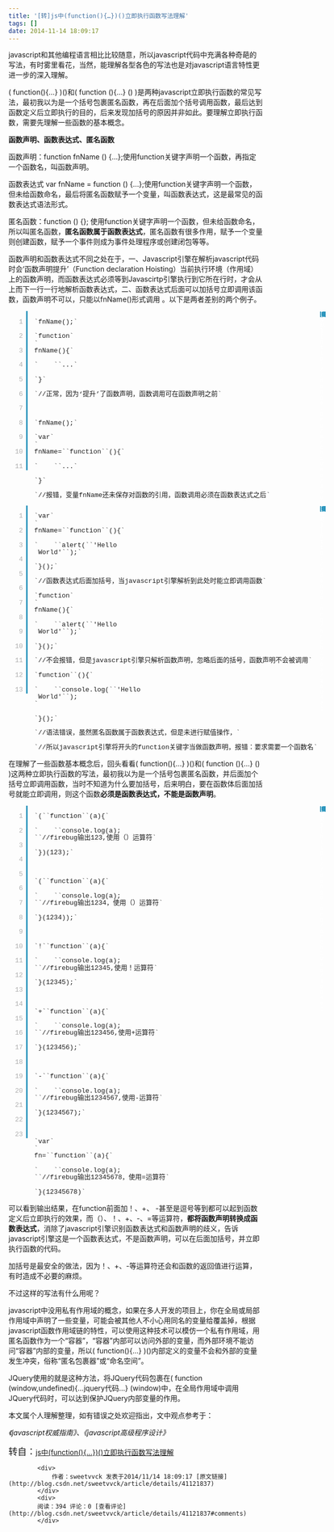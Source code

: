 ```yaml
---
title: '[转]js中(function(){…})()立即执行函数写法理解'
tags: []
date: 2014-11-14 18:09:17
---
```


<span style="font-size:18px"></span>

javascript和其他编程语言相比比较随意，所以javascript代码中充满各种奇葩的写法，有时雾里看花，当然，能理解各型各色的写法也是对javascript语言特性更进一步的深入理解。

( function(){…} )()和( function (){…} () )是两种javascript立即执行函数的常见写法，最初我以为是一个括号包裹匿名函数，再在后面加个括号调用函数，最后达到函数定义后立即执行的目的，后来发现加括号的原因并非如此。要理解立即执行函数，需要先理解一些函数的基本概念。

**函数声明、函数表达式、匿名函数**

函数声明：function fnName () {…};使用function关键字声明一个函数，再指定一个函数名，叫函数声明。

函数表达式 var fnName = function () {…};使用function关键字声明一个函数，但未给函数命名，最后将匿名函数赋予一个变量，叫函数表达式，这是最常见的函数表达式语法形式。

匿名函数：function () {}; 使用function关键字声明一个函数，但未给函数命名，所以叫匿名函数，**匿名函数属于函数表达式**，匿名函数有很多作用，赋予一个变量则创建函数，赋予一个事件则成为事件处理程序或创建闭包等等。

函数声明和函数表达式不同之处在于，一、Javascript引擎在解析javascript代码时会‘函数声明提升’（Function declaration Hoisting）当前执行环境（作用域）上的函数声明，而函数表达式必须等到Javascirtp引擎执行到它所在行时，才会从上而下一行一行地解析函数表达式，二、函数表达式后面可以加括号立即调用该函数，函数声明不可以，只能以fnName()形式调用 。以下是两者差别的两个例子。

<div style="color:rgb(51,51,51); font-family:'Century Gothic','Lucida Grande','Microsoft YaHei','Trebuchet MS',Helvetica,Georgia,sans-serif; font-size:13px">
<div id="highlighter_330296" class="syntaxhighlighter  js" style="width:630px; margin:1em 0px!important; position:relative!important; overflow-x:auto!important; overflow-y:hidden!important; font-size:1em!important">
<div class="toolbar" style="border:none!important; bottom:auto!important; float:none!important; height:11px!important; left:auto!important; line-height:1.1em!important; margin:0px!important; outline:0px!important; overflow:visible!important; padding:0px!important; position:absolute!important; right:1px!important; top:1px!important; vertical-align:baseline!important; width:11px!important; font-family:Consolas,'Bitstream Vera Sans Mono','Courier New',Courier,monospace!important; font-size:10px!important; direction:ltr!important; z-index:10!important; color:white!important; background:rgb(45,150,189)!important">
[帮助](http://dengo.org/archives/1004#)</div>
<table border="0" cellpadding="0" cellspacing="0" style="border-collapse:collapse; width:630px; margin:0px!important; padding:0px!important; border:0px!important; font-size:1em!important; bottom:auto!important; float:none!important; height:auto!important; left:auto!important; line-height:1.1em!important; outline:0px!important; overflow:visible!important; position:static!important; right:auto!important; top:auto!important; vertical-align:baseline!important; font-family:Consolas,'Bitstream Vera Sans Mono','Courier New',Courier,monospace!important; direction:ltr!important; background:none!important">
<tbody style="border:0px!important; bottom:auto!important; float:none!important; height:auto!important; left:auto!important; line-height:1.1em!important; margin:0px!important; outline:0px!important; overflow:visible!important; padding:0px!important; position:static!important; right:auto!important; top:auto!important; vertical-align:baseline!important; width:auto!important; font-size:1em!important; direction:ltr!important; background:none!important">
<tr style="border:0px!important; bottom:auto!important; float:none!important; height:auto!important; left:auto!important; line-height:1.1em!important; margin:0px!important; outline:0px!important; overflow:visible!important; padding:0px!important; position:static!important; right:auto!important; top:auto!important; vertical-align:baseline!important; width:auto!important; font-size:1em!important; direction:ltr!important; background:none!important">
<td class="gutter" style="padding:0px!important; border:0px!important; bottom:auto!important; float:none!important; height:auto!important; left:auto!important; line-height:1.1em!important; margin:0px!important; outline:0px!important; overflow:visible!important; position:static!important; right:auto!important; top:auto!important; vertical-align:baseline!important; width:auto!important; font-family:Consolas,'Bitstream Vera Sans Mono','Courier New',Courier,monospace!important; font-size:1em!important; direction:ltr!important; color:rgb(175,175,175)!important; background:none!important">
<div class="line number1 index0 alt2" style="border-width:0px 3px 0px 0px!important; border-right-style:solid!important; border-right-color:rgb(45,150,189)!important; bottom:auto!important; float:none!important; height:auto!important; left:auto!important; line-height:1.1em!important; margin:0px!important; outline:0px!important; overflow:visible!important; padding:0px 0.5em 0px 1em!important; position:static!important; right:auto!important; text-align:right!important; top:auto!important; vertical-align:baseline!important; width:auto!important; font-size:1em!important; direction:ltr!important; white-space:pre!important">
1</div>
<div class="line number2 index1 alt1" style="border-width:0px 3px 0px 0px!important; border-right-style:solid!important; border-right-color:rgb(45,150,189)!important; bottom:auto!important; float:none!important; height:auto!important; left:auto!important; line-height:1.1em!important; margin:0px!important; outline:0px!important; overflow:visible!important; padding:0px 0.5em 0px 1em!important; position:static!important; right:auto!important; text-align:right!important; top:auto!important; vertical-align:baseline!important; width:auto!important; font-size:1em!important; direction:ltr!important; white-space:pre!important">
2</div>
<div class="line number3 index2 alt2" style="border-width:0px 3px 0px 0px!important; border-right-style:solid!important; border-right-color:rgb(45,150,189)!important; bottom:auto!important; float:none!important; height:auto!important; left:auto!important; line-height:1.1em!important; margin:0px!important; outline:0px!important; overflow:visible!important; padding:0px 0.5em 0px 1em!important; position:static!important; right:auto!important; text-align:right!important; top:auto!important; vertical-align:baseline!important; width:auto!important; font-size:1em!important; direction:ltr!important; white-space:pre!important">
3</div>
<div class="line number4 index3 alt1" style="border-width:0px 3px 0px 0px!important; border-right-style:solid!important; border-right-color:rgb(45,150,189)!important; bottom:auto!important; float:none!important; height:auto!important; left:auto!important; line-height:1.1em!important; margin:0px!important; outline:0px!important; overflow:visible!important; padding:0px 0.5em 0px 1em!important; position:static!important; right:auto!important; text-align:right!important; top:auto!important; vertical-align:baseline!important; width:auto!important; font-size:1em!important; direction:ltr!important; white-space:pre!important">
4</div>
<div class="line number5 index4 alt2" style="border-width:0px 3px 0px 0px!important; border-right-style:solid!important; border-right-color:rgb(45,150,189)!important; bottom:auto!important; float:none!important; height:auto!important; left:auto!important; line-height:1.1em!important; margin:0px!important; outline:0px!important; overflow:visible!important; padding:0px 0.5em 0px 1em!important; position:static!important; right:auto!important; text-align:right!important; top:auto!important; vertical-align:baseline!important; width:auto!important; font-size:1em!important; direction:ltr!important; white-space:pre!important">
5</div>
<div class="line number6 index5 alt1" style="border-width:0px 3px 0px 0px!important; border-right-style:solid!important; border-right-color:rgb(45,150,189)!important; bottom:auto!important; float:none!important; height:auto!important; left:auto!important; line-height:1.1em!important; margin:0px!important; outline:0px!important; overflow:visible!important; padding:0px 0.5em 0px 1em!important; position:static!important; right:auto!important; text-align:right!important; top:auto!important; vertical-align:baseline!important; width:auto!important; font-size:1em!important; direction:ltr!important; white-space:pre!important">
6</div>
<div class="line number7 index6 alt2" style="border-width:0px 3px 0px 0px!important; border-right-style:solid!important; border-right-color:rgb(45,150,189)!important; bottom:auto!important; float:none!important; height:auto!important; left:auto!important; line-height:1.1em!important; margin:0px!important; outline:0px!important; overflow:visible!important; padding:0px 0.5em 0px 1em!important; position:static!important; right:auto!important; text-align:right!important; top:auto!important; vertical-align:baseline!important; width:auto!important; font-size:1em!important; direction:ltr!important; white-space:pre!important">
7</div>
<div class="line number8 index7 alt1" style="border-width:0px 3px 0px 0px!important; border-right-style:solid!important; border-right-color:rgb(45,150,189)!important; bottom:auto!important; float:none!important; height:auto!important; left:auto!important; line-height:1.1em!important; margin:0px!important; outline:0px!important; overflow:visible!important; padding:0px 0.5em 0px 1em!important; position:static!important; right:auto!important; text-align:right!important; top:auto!important; vertical-align:baseline!important; width:auto!important; font-size:1em!important; direction:ltr!important; white-space:pre!important">
8</div>
<div class="line number9 index8 alt2" style="border-width:0px 3px 0px 0px!important; border-right-style:solid!important; border-right-color:rgb(45,150,189)!important; bottom:auto!important; float:none!important; height:auto!important; left:auto!important; line-height:1.1em!important; margin:0px!important; outline:0px!important; overflow:visible!important; padding:0px 0.5em 0px 1em!important; position:static!important; right:auto!important; text-align:right!important; top:auto!important; vertical-align:baseline!important; width:auto!important; font-size:1em!important; direction:ltr!important; white-space:pre!important">
9</div>
<div class="line number10 index9 alt1" style="border-width:0px 3px 0px 0px!important; border-right-style:solid!important; border-right-color:rgb(45,150,189)!important; bottom:auto!important; float:none!important; height:auto!important; left:auto!important; line-height:1.1em!important; margin:0px!important; outline:0px!important; overflow:visible!important; padding:0px 0.5em 0px 1em!important; position:static!important; right:auto!important; text-align:right!important; top:auto!important; vertical-align:baseline!important; width:auto!important; font-size:1em!important; direction:ltr!important; white-space:pre!important">
10</div>
<div class="line number11 index10 alt2" style="border-width:0px 3px 0px 0px!important; border-right-style:solid!important; border-right-color:rgb(45,150,189)!important; bottom:auto!important; float:none!important; height:auto!important; left:auto!important; line-height:1.1em!important; margin:0px!important; outline:0px!important; overflow:visible!important; padding:0px 0.5em 0px 1em!important; position:static!important; right:auto!important; text-align:right!important; top:auto!important; vertical-align:baseline!important; width:auto!important; font-size:1em!important; direction:ltr!important; white-space:pre!important">
11</div>
</td>
<td class="code" style="width:591px; padding:0px!important; border:0px!important; bottom:auto!important; float:none!important; height:auto!important; left:auto!important; line-height:1.1em!important; margin:0px!important; outline:0px!important; overflow:visible!important; position:static!important; right:auto!important; top:auto!important; vertical-align:baseline!important; font-family:Consolas,'Bitstream Vera Sans Mono','Courier New',Courier,monospace!important; font-size:1em!important; direction:ltr!important; background:none!important">
<div class="container" style="border:0px!important; bottom:auto!important; float:none!important; height:auto!important; left:auto!important; line-height:1.1em!important; margin:0px!important; outline:0px!important; overflow:visible!important; padding:0px!important; position:relative!important; right:auto!important; top:auto!important; vertical-align:baseline!important; width:auto!important; font-size:1em!important; direction:ltr!important; background:none!important">
<div class="line number1 index0 alt2" style="border:0px!important; bottom:auto!important; float:none!important; height:auto!important; left:auto!important; line-height:1.1em!important; margin:0px!important; outline:0px!important; overflow:visible!important; padding:0px 1em!important; position:static!important; right:auto!important; top:auto!important; vertical-align:baseline!important; width:auto!important; font-size:1em!important; direction:ltr!important; white-space:pre!important">
`fnName();`</div>
<div class="line number2 index1 alt1" style="border:0px!important; bottom:auto!important; float:none!important; height:auto!important; left:auto!important; line-height:1.1em!important; margin:0px!important; outline:0px!important; overflow:visible!important; padding:0px 1em!important; position:static!important; right:auto!important; top:auto!important; vertical-align:baseline!important; width:auto!important; font-size:1em!important; direction:ltr!important; white-space:pre!important">
`function`
`
fnName(){`</div>
<div class="line number3 index2 alt2" style="border:0px!important; bottom:auto!important; float:none!important; height:auto!important; left:auto!important; line-height:1.1em!important; margin:0px!important; outline:0px!important; overflow:visible!important; padding:0px 1em!important; position:static!important; right:auto!important; top:auto!important; vertical-align:baseline!important; width:auto!important; font-size:1em!important; direction:ltr!important; white-space:pre!important">
`&nbsp;&nbsp;&nbsp;&nbsp;``...`</div>
<div class="line number4 index3 alt1" style="border:0px!important; bottom:auto!important; float:none!important; height:auto!important; left:auto!important; line-height:1.1em!important; margin:0px!important; outline:0px!important; overflow:visible!important; padding:0px 1em!important; position:static!important; right:auto!important; top:auto!important; vertical-align:baseline!important; width:auto!important; font-size:1em!important; direction:ltr!important; white-space:pre!important">
`}`</div>
<div class="line number5 index4 alt2" style="border:0px!important; bottom:auto!important; float:none!important; height:auto!important; left:auto!important; line-height:1.1em!important; margin:0px!important; outline:0px!important; overflow:visible!important; padding:0px 1em!important; position:static!important; right:auto!important; top:auto!important; vertical-align:baseline!important; width:auto!important; font-size:1em!important; direction:ltr!important; white-space:pre!important">
`//正常，因为‘提升’了函数声明，函数调用可在函数声明之前`</div>
<div class="line number6 index5 alt1" style="border:0px!important; bottom:auto!important; float:none!important; height:auto!important; left:auto!important; line-height:1.1em!important; margin:0px!important; outline:0px!important; overflow:visible!important; padding:0px 1em!important; position:static!important; right:auto!important; top:auto!important; vertical-align:baseline!important; width:auto!important; font-size:1em!important; direction:ltr!important; white-space:pre!important">
&nbsp;</div>
<div class="line number7 index6 alt2" style="border:0px!important; bottom:auto!important; float:none!important; height:auto!important; left:auto!important; line-height:1.1em!important; margin:0px!important; outline:0px!important; overflow:visible!important; padding:0px 1em!important; position:static!important; right:auto!important; top:auto!important; vertical-align:baseline!important; width:auto!important; font-size:1em!important; direction:ltr!important; white-space:pre!important">
`fnName();`</div>
<div class="line number8 index7 alt1" style="border:0px!important; bottom:auto!important; float:none!important; height:auto!important; left:auto!important; line-height:1.1em!important; margin:0px!important; outline:0px!important; overflow:visible!important; padding:0px 1em!important; position:static!important; right:auto!important; top:auto!important; vertical-align:baseline!important; width:auto!important; font-size:1em!important; direction:ltr!important; white-space:pre!important">
`var`
`
fnName=``function``(){`</div>
<div class="line number9 index8 alt2" style="border:0px!important; bottom:auto!important; float:none!important; height:auto!important; left:auto!important; line-height:1.1em!important; margin:0px!important; outline:0px!important; overflow:visible!important; padding:0px 1em!important; position:static!important; right:auto!important; top:auto!important; vertical-align:baseline!important; width:auto!important; font-size:1em!important; direction:ltr!important; white-space:pre!important">
`&nbsp;&nbsp;&nbsp;&nbsp;``...`</div>
<div class="line number10 index9 alt1" style="border:0px!important; bottom:auto!important; float:none!important; height:auto!important; left:auto!important; line-height:1.1em!important; margin:0px!important; outline:0px!important; overflow:visible!important; padding:0px 1em!important; position:static!important; right:auto!important; top:auto!important; vertical-align:baseline!important; width:auto!important; font-size:1em!important; direction:ltr!important; white-space:pre!important">
`}`</div>
<div class="line number11 index10 alt2" style="border:0px!important; bottom:auto!important; float:none!important; height:auto!important; left:auto!important; line-height:1.1em!important; margin:0px!important; outline:0px!important; overflow:visible!important; padding:0px 1em!important; position:static!important; right:auto!important; top:auto!important; vertical-align:baseline!important; width:auto!important; font-size:1em!important; direction:ltr!important; white-space:pre!important">
`//报错，变量fnName还未保存对函数的引用，函数调用必须在函数表达式之后`</div>
</div>
</td>
</tr>
</tbody>
</table>
</div>
</div>

<div style="color:rgb(51,51,51); font-family:'Century Gothic','Lucida Grande','Microsoft YaHei','Trebuchet MS',Helvetica,Georgia,sans-serif; font-size:13px">
<div id="highlighter_462616" class="syntaxhighlighter  js" style="width:630px; margin:1em 0px!important; position:relative!important; overflow-x:auto!important; overflow-y:hidden!important; font-size:1em!important">
<div class="toolbar" style="border:none!important; bottom:auto!important; float:none!important; height:11px!important; left:auto!important; line-height:1.1em!important; margin:0px!important; outline:0px!important; overflow:visible!important; padding:0px!important; position:absolute!important; right:1px!important; top:1px!important; vertical-align:baseline!important; width:11px!important; font-family:Consolas,'Bitstream Vera Sans Mono','Courier New',Courier,monospace!important; font-size:10px!important; direction:ltr!important; z-index:10!important; color:white!important; background:rgb(45,150,189)!important">
[帮助](http://dengo.org/archives/1004#)</div>
<table border="0" cellpadding="0" cellspacing="0" style="border-collapse:collapse; width:630px; margin:0px!important; padding:0px!important; border:0px!important; font-size:1em!important; bottom:auto!important; float:none!important; height:auto!important; left:auto!important; line-height:1.1em!important; outline:0px!important; overflow:visible!important; position:static!important; right:auto!important; top:auto!important; vertical-align:baseline!important; font-family:Consolas,'Bitstream Vera Sans Mono','Courier New',Courier,monospace!important; direction:ltr!important; background:none!important">
<tbody style="border:0px!important; bottom:auto!important; float:none!important; height:auto!important; left:auto!important; line-height:1.1em!important; margin:0px!important; outline:0px!important; overflow:visible!important; padding:0px!important; position:static!important; right:auto!important; top:auto!important; vertical-align:baseline!important; width:auto!important; font-size:1em!important; direction:ltr!important; background:none!important">
<tr style="border:0px!important; bottom:auto!important; float:none!important; height:auto!important; left:auto!important; line-height:1.1em!important; margin:0px!important; outline:0px!important; overflow:visible!important; padding:0px!important; position:static!important; right:auto!important; top:auto!important; vertical-align:baseline!important; width:auto!important; font-size:1em!important; direction:ltr!important; background:none!important">
<td class="gutter" style="padding:0px!important; border:0px!important; bottom:auto!important; float:none!important; height:auto!important; left:auto!important; line-height:1.1em!important; margin:0px!important; outline:0px!important; overflow:visible!important; position:static!important; right:auto!important; top:auto!important; vertical-align:baseline!important; width:auto!important; font-family:Consolas,'Bitstream Vera Sans Mono','Courier New',Courier,monospace!important; font-size:1em!important; direction:ltr!important; color:rgb(175,175,175)!important; background:none!important">
<div class="line number1 index0 alt2" style="border-width:0px 3px 0px 0px!important; border-right-style:solid!important; border-right-color:rgb(45,150,189)!important; bottom:auto!important; float:none!important; height:auto!important; left:auto!important; line-height:1.1em!important; margin:0px!important; outline:0px!important; overflow:visible!important; padding:0px 0.5em 0px 1em!important; position:static!important; right:auto!important; text-align:right!important; top:auto!important; vertical-align:baseline!important; width:auto!important; font-size:1em!important; direction:ltr!important; white-space:pre!important">
1</div>
<div class="line number2 index1 alt1" style="border-width:0px 3px 0px 0px!important; border-right-style:solid!important; border-right-color:rgb(45,150,189)!important; bottom:auto!important; float:none!important; height:auto!important; left:auto!important; line-height:1.1em!important; margin:0px!important; outline:0px!important; overflow:visible!important; padding:0px 0.5em 0px 1em!important; position:static!important; right:auto!important; text-align:right!important; top:auto!important; vertical-align:baseline!important; width:auto!important; font-size:1em!important; direction:ltr!important; white-space:pre!important">
2</div>
<div class="line number3 index2 alt2" style="border-width:0px 3px 0px 0px!important; border-right-style:solid!important; border-right-color:rgb(45,150,189)!important; bottom:auto!important; float:none!important; height:auto!important; left:auto!important; line-height:1.1em!important; margin:0px!important; outline:0px!important; overflow:visible!important; padding:0px 0.5em 0px 1em!important; position:static!important; right:auto!important; text-align:right!important; top:auto!important; vertical-align:baseline!important; width:auto!important; font-size:1em!important; direction:ltr!important; white-space:pre!important">
3</div>
<div class="line number4 index3 alt1" style="border-width:0px 3px 0px 0px!important; border-right-style:solid!important; border-right-color:rgb(45,150,189)!important; bottom:auto!important; float:none!important; height:auto!important; left:auto!important; line-height:1.1em!important; margin:0px!important; outline:0px!important; overflow:visible!important; padding:0px 0.5em 0px 1em!important; position:static!important; right:auto!important; text-align:right!important; top:auto!important; vertical-align:baseline!important; width:auto!important; font-size:1em!important; direction:ltr!important; white-space:pre!important">
4</div>
<div class="line number5 index4 alt2" style="border-width:0px 3px 0px 0px!important; border-right-style:solid!important; border-right-color:rgb(45,150,189)!important; bottom:auto!important; float:none!important; height:auto!important; left:auto!important; line-height:1.1em!important; margin:0px!important; outline:0px!important; overflow:visible!important; padding:0px 0.5em 0px 1em!important; position:static!important; right:auto!important; text-align:right!important; top:auto!important; vertical-align:baseline!important; width:auto!important; font-size:1em!important; direction:ltr!important; white-space:pre!important">
5</div>
<div class="line number6 index5 alt1" style="border-width:0px 3px 0px 0px!important; border-right-style:solid!important; border-right-color:rgb(45,150,189)!important; bottom:auto!important; float:none!important; height:auto!important; left:auto!important; line-height:1.1em!important; margin:0px!important; outline:0px!important; overflow:visible!important; padding:0px 0.5em 0px 1em!important; position:static!important; right:auto!important; text-align:right!important; top:auto!important; vertical-align:baseline!important; width:auto!important; font-size:1em!important; direction:ltr!important; white-space:pre!important">
6</div>
<div class="line number7 index6 alt2" style="border-width:0px 3px 0px 0px!important; border-right-style:solid!important; border-right-color:rgb(45,150,189)!important; bottom:auto!important; float:none!important; height:auto!important; left:auto!important; line-height:1.1em!important; margin:0px!important; outline:0px!important; overflow:visible!important; padding:0px 0.5em 0px 1em!important; position:static!important; right:auto!important; text-align:right!important; top:auto!important; vertical-align:baseline!important; width:auto!important; font-size:1em!important; direction:ltr!important; white-space:pre!important">
7</div>
<div class="line number8 index7 alt1" style="border-width:0px 3px 0px 0px!important; border-right-style:solid!important; border-right-color:rgb(45,150,189)!important; bottom:auto!important; float:none!important; height:auto!important; left:auto!important; line-height:1.1em!important; margin:0px!important; outline:0px!important; overflow:visible!important; padding:0px 0.5em 0px 1em!important; position:static!important; right:auto!important; text-align:right!important; top:auto!important; vertical-align:baseline!important; width:auto!important; font-size:1em!important; direction:ltr!important; white-space:pre!important">
8</div>
<div class="line number9 index8 alt2" style="border-width:0px 3px 0px 0px!important; border-right-style:solid!important; border-right-color:rgb(45,150,189)!important; bottom:auto!important; float:none!important; height:auto!important; left:auto!important; line-height:1.1em!important; margin:0px!important; outline:0px!important; overflow:visible!important; padding:0px 0.5em 0px 1em!important; position:static!important; right:auto!important; text-align:right!important; top:auto!important; vertical-align:baseline!important; width:auto!important; font-size:1em!important; direction:ltr!important; white-space:pre!important">
9</div>
<div class="line number10 index9 alt1" style="border-width:0px 3px 0px 0px!important; border-right-style:solid!important; border-right-color:rgb(45,150,189)!important; bottom:auto!important; float:none!important; height:auto!important; left:auto!important; line-height:1.1em!important; margin:0px!important; outline:0px!important; overflow:visible!important; padding:0px 0.5em 0px 1em!important; position:static!important; right:auto!important; text-align:right!important; top:auto!important; vertical-align:baseline!important; width:auto!important; font-size:1em!important; direction:ltr!important; white-space:pre!important">
10</div>
<div class="line number11 index10 alt2" style="border-width:0px 3px 0px 0px!important; border-right-style:solid!important; border-right-color:rgb(45,150,189)!important; bottom:auto!important; float:none!important; height:auto!important; left:auto!important; line-height:1.1em!important; margin:0px!important; outline:0px!important; overflow:visible!important; padding:0px 0.5em 0px 1em!important; position:static!important; right:auto!important; text-align:right!important; top:auto!important; vertical-align:baseline!important; width:auto!important; font-size:1em!important; direction:ltr!important; white-space:pre!important">
11</div>
<div class="line number12 index11 alt1" style="border-width:0px 3px 0px 0px!important; border-right-style:solid!important; border-right-color:rgb(45,150,189)!important; bottom:auto!important; float:none!important; height:auto!important; left:auto!important; line-height:1.1em!important; margin:0px!important; outline:0px!important; overflow:visible!important; padding:0px 0.5em 0px 1em!important; position:static!important; right:auto!important; text-align:right!important; top:auto!important; vertical-align:baseline!important; width:auto!important; font-size:1em!important; direction:ltr!important; white-space:pre!important">
12</div>
<div class="line number13 index12 alt2" style="border-width:0px 3px 0px 0px!important; border-right-style:solid!important; border-right-color:rgb(45,150,189)!important; bottom:auto!important; float:none!important; height:auto!important; left:auto!important; line-height:1.1em!important; margin:0px!important; outline:0px!important; overflow:visible!important; padding:0px 0.5em 0px 1em!important; position:static!important; right:auto!important; text-align:right!important; top:auto!important; vertical-align:baseline!important; width:auto!important; font-size:1em!important; direction:ltr!important; white-space:pre!important">
13</div>
</td>
<td class="code" style="width:591px; padding:0px!important; border:0px!important; bottom:auto!important; float:none!important; height:auto!important; left:auto!important; line-height:1.1em!important; margin:0px!important; outline:0px!important; overflow:visible!important; position:static!important; right:auto!important; top:auto!important; vertical-align:baseline!important; font-family:Consolas,'Bitstream Vera Sans Mono','Courier New',Courier,monospace!important; font-size:1em!important; direction:ltr!important; background:none!important">
<div class="container" style="border:0px!important; bottom:auto!important; float:none!important; height:auto!important; left:auto!important; line-height:1.1em!important; margin:0px!important; outline:0px!important; overflow:visible!important; padding:0px!important; position:relative!important; right:auto!important; top:auto!important; vertical-align:baseline!important; width:auto!important; font-size:1em!important; direction:ltr!important; background:none!important">
<div class="line number1 index0 alt2" style="border:0px!important; bottom:auto!important; float:none!important; height:auto!important; left:auto!important; line-height:1.1em!important; margin:0px!important; outline:0px!important; overflow:visible!important; padding:0px 1em!important; position:static!important; right:auto!important; top:auto!important; vertical-align:baseline!important; width:auto!important; font-size:1em!important; direction:ltr!important; white-space:pre!important">
`var`
`
fnName=``function``(){`</div>
<div class="line number2 index1 alt1" style="border:0px!important; bottom:auto!important; float:none!important; height:auto!important; left:auto!important; line-height:1.1em!important; margin:0px!important; outline:0px!important; overflow:visible!important; padding:0px 1em!important; position:static!important; right:auto!important; top:auto!important; vertical-align:baseline!important; width:auto!important; font-size:1em!important; direction:ltr!important; white-space:pre!important">
`&nbsp;&nbsp;&nbsp;&nbsp;``alert(``'Hello
 World'``);`</div>
<div class="line number3 index2 alt2" style="border:0px!important; bottom:auto!important; float:none!important; height:auto!important; left:auto!important; line-height:1.1em!important; margin:0px!important; outline:0px!important; overflow:visible!important; padding:0px 1em!important; position:static!important; right:auto!important; top:auto!important; vertical-align:baseline!important; width:auto!important; font-size:1em!important; direction:ltr!important; white-space:pre!important">
`}();`</div>
<div class="line number4 index3 alt1" style="border:0px!important; bottom:auto!important; float:none!important; height:auto!important; left:auto!important; line-height:1.1em!important; margin:0px!important; outline:0px!important; overflow:visible!important; padding:0px 1em!important; position:static!important; right:auto!important; top:auto!important; vertical-align:baseline!important; width:auto!important; font-size:1em!important; direction:ltr!important; white-space:pre!important">
`//函数表达式后面加括号，当javascript引擎解析到此处时能立即调用函数`</div>
<div class="line number5 index4 alt2" style="border:0px!important; bottom:auto!important; float:none!important; height:auto!important; left:auto!important; line-height:1.1em!important; margin:0px!important; outline:0px!important; overflow:visible!important; padding:0px 1em!important; position:static!important; right:auto!important; top:auto!important; vertical-align:baseline!important; width:auto!important; font-size:1em!important; direction:ltr!important; white-space:pre!important">
`function`
`
fnName(){`</div>
<div class="line number6 index5 alt1" style="border:0px!important; bottom:auto!important; float:none!important; height:auto!important; left:auto!important; line-height:1.1em!important; margin:0px!important; outline:0px!important; overflow:visible!important; padding:0px 1em!important; position:static!important; right:auto!important; top:auto!important; vertical-align:baseline!important; width:auto!important; font-size:1em!important; direction:ltr!important; white-space:pre!important">
`&nbsp;&nbsp;&nbsp;&nbsp;``alert(``'Hello
 World'``);`</div>
<div class="line number7 index6 alt2" style="border:0px!important; bottom:auto!important; float:none!important; height:auto!important; left:auto!important; line-height:1.1em!important; margin:0px!important; outline:0px!important; overflow:visible!important; padding:0px 1em!important; position:static!important; right:auto!important; top:auto!important; vertical-align:baseline!important; width:auto!important; font-size:1em!important; direction:ltr!important; white-space:pre!important">
`}();`</div>
<div class="line number8 index7 alt1" style="border:0px!important; bottom:auto!important; float:none!important; height:auto!important; left:auto!important; line-height:1.1em!important; margin:0px!important; outline:0px!important; overflow:visible!important; padding:0px 1em!important; position:static!important; right:auto!important; top:auto!important; vertical-align:baseline!important; width:auto!important; font-size:1em!important; direction:ltr!important; white-space:pre!important">
`//不会报错，但是javascript引擎只解析函数声明，忽略后面的括号，函数声明不会被调用`</div>
<div class="line number9 index8 alt2" style="border:0px!important; bottom:auto!important; float:none!important; height:auto!important; left:auto!important; line-height:1.1em!important; margin:0px!important; outline:0px!important; overflow:visible!important; padding:0px 1em!important; position:static!important; right:auto!important; top:auto!important; vertical-align:baseline!important; width:auto!important; font-size:1em!important; direction:ltr!important; white-space:pre!important">
`function``(){`</div>
<div class="line number10 index9 alt1" style="border:0px!important; bottom:auto!important; float:none!important; height:auto!important; left:auto!important; line-height:1.1em!important; margin:0px!important; outline:0px!important; overflow:visible!important; padding:0px 1em!important; position:static!important; right:auto!important; top:auto!important; vertical-align:baseline!important; width:auto!important; font-size:1em!important; direction:ltr!important; white-space:pre!important">
`&nbsp;&nbsp;&nbsp;&nbsp;``console.log(``'Hello
 World'``);&nbsp;&nbsp;&nbsp;
`</div>
<div class="line number11 index10 alt2" style="border:0px!important; bottom:auto!important; float:none!important; height:auto!important; left:auto!important; line-height:1.1em!important; margin:0px!important; outline:0px!important; overflow:visible!important; padding:0px 1em!important; position:static!important; right:auto!important; top:auto!important; vertical-align:baseline!important; width:auto!important; font-size:1em!important; direction:ltr!important; white-space:pre!important">
`}();`</div>
<div class="line number12 index11 alt1" style="border:0px!important; bottom:auto!important; float:none!important; height:auto!important; left:auto!important; line-height:1.1em!important; margin:0px!important; outline:0px!important; overflow:visible!important; padding:0px 1em!important; position:static!important; right:auto!important; top:auto!important; vertical-align:baseline!important; width:auto!important; font-size:1em!important; direction:ltr!important; white-space:pre!important">
`//语法错误，虽然匿名函数属于函数表达式，但是未进行赋&#20540;操作，`</div>
<div class="line number13 index12 alt2" style="border:0px!important; bottom:auto!important; float:none!important; height:auto!important; left:auto!important; line-height:1.1em!important; margin:0px!important; outline:0px!important; overflow:visible!important; padding:0px 1em!important; position:static!important; right:auto!important; top:auto!important; vertical-align:baseline!important; width:auto!important; font-size:1em!important; direction:ltr!important; white-space:pre!important">
`//所以javascript引擎将开头的function关键字当做函数声明，报错：要求需要一个函数名`</div>
</div>
</td>
</tr>
</tbody>
</table>
</div>
</div>

在理解了一些函数基本概念后，回头看看( function(){…} )()和( function (){…} () )这两种立即执行函数的写法，最初我以为是一个括号包裹匿名函数，并后面加个括号立即调用函数，当时不知道为什么要加括号，后来明白，要在函数体后面加括号就能立即调用，则这个函数**必须是函数表达式，不能是函数声明**。

<div style="color:rgb(51,51,51); font-family:'Century Gothic','Lucida Grande','Microsoft YaHei','Trebuchet MS',Helvetica,Georgia,sans-serif; font-size:13px">
<div id="highlighter_194825" class="syntaxhighlighter  js" style="width:630px; margin:1em 0px!important; position:relative!important; overflow-x:auto!important; overflow-y:hidden!important; font-size:1em!important">
<div class="toolbar" style="border:none!important; bottom:auto!important; float:none!important; height:11px!important; left:auto!important; line-height:1.1em!important; margin:0px!important; outline:0px!important; overflow:visible!important; padding:0px!important; position:absolute!important; right:1px!important; top:1px!important; vertical-align:baseline!important; width:11px!important; font-family:Consolas,'Bitstream Vera Sans Mono','Courier New',Courier,monospace!important; font-size:10px!important; direction:ltr!important; z-index:10!important; color:white!important; background:rgb(45,150,189)!important">
[帮助](http://dengo.org/archives/1004#)</div>
<table border="0" cellpadding="0" cellspacing="0" style="border-collapse:collapse; width:630px; margin:0px!important; padding:0px!important; border:0px!important; font-size:1em!important; bottom:auto!important; float:none!important; height:auto!important; left:auto!important; line-height:1.1em!important; outline:0px!important; overflow:visible!important; position:static!important; right:auto!important; top:auto!important; vertical-align:baseline!important; font-family:Consolas,'Bitstream Vera Sans Mono','Courier New',Courier,monospace!important; direction:ltr!important; background:none!important">
<tbody style="border:0px!important; bottom:auto!important; float:none!important; height:auto!important; left:auto!important; line-height:1.1em!important; margin:0px!important; outline:0px!important; overflow:visible!important; padding:0px!important; position:static!important; right:auto!important; top:auto!important; vertical-align:baseline!important; width:auto!important; font-size:1em!important; direction:ltr!important; background:none!important">
<tr style="border:0px!important; bottom:auto!important; float:none!important; height:auto!important; left:auto!important; line-height:1.1em!important; margin:0px!important; outline:0px!important; overflow:visible!important; padding:0px!important; position:static!important; right:auto!important; top:auto!important; vertical-align:baseline!important; width:auto!important; font-size:1em!important; direction:ltr!important; background:none!important">
<td class="gutter" style="padding:0px!important; border:0px!important; bottom:auto!important; float:none!important; height:auto!important; left:auto!important; line-height:1.1em!important; margin:0px!important; outline:0px!important; overflow:visible!important; position:static!important; right:auto!important; top:auto!important; vertical-align:baseline!important; width:auto!important; font-family:Consolas,'Bitstream Vera Sans Mono','Courier New',Courier,monospace!important; font-size:1em!important; direction:ltr!important; color:rgb(175,175,175)!important; background:none!important">
<div class="line number1 index0 alt2" style="border-width:0px 3px 0px 0px!important; border-right-style:solid!important; border-right-color:rgb(45,150,189)!important; bottom:auto!important; float:none!important; height:auto!important; left:auto!important; line-height:1.1em!important; margin:0px!important; outline:0px!important; overflow:visible!important; padding:0px 0.5em 0px 1em!important; position:static!important; right:auto!important; text-align:right!important; top:auto!important; vertical-align:baseline!important; width:auto!important; font-size:1em!important; direction:ltr!important; white-space:pre!important">
1</div>
<div class="line number2 index1 alt1" style="border-width:0px 3px 0px 0px!important; border-right-style:solid!important; border-right-color:rgb(45,150,189)!important; bottom:auto!important; float:none!important; height:auto!important; left:auto!important; line-height:1.1em!important; margin:0px!important; outline:0px!important; overflow:visible!important; padding:0px 0.5em 0px 1em!important; position:static!important; right:auto!important; text-align:right!important; top:auto!important; vertical-align:baseline!important; width:auto!important; font-size:1em!important; direction:ltr!important; white-space:pre!important">
2</div>
<div class="line number3 index2 alt2" style="border-width:0px 3px 0px 0px!important; border-right-style:solid!important; border-right-color:rgb(45,150,189)!important; bottom:auto!important; float:none!important; height:auto!important; left:auto!important; line-height:1.1em!important; margin:0px!important; outline:0px!important; overflow:visible!important; padding:0px 0.5em 0px 1em!important; position:static!important; right:auto!important; text-align:right!important; top:auto!important; vertical-align:baseline!important; width:auto!important; font-size:1em!important; direction:ltr!important; white-space:pre!important">
3</div>
<div class="line number4 index3 alt1" style="border-width:0px 3px 0px 0px!important; border-right-style:solid!important; border-right-color:rgb(45,150,189)!important; bottom:auto!important; float:none!important; height:auto!important; left:auto!important; line-height:1.1em!important; margin:0px!important; outline:0px!important; overflow:visible!important; padding:0px 0.5em 0px 1em!important; position:static!important; right:auto!important; text-align:right!important; top:auto!important; vertical-align:baseline!important; width:auto!important; font-size:1em!important; direction:ltr!important; white-space:pre!important">
4</div>
<div class="line number5 index4 alt2" style="border-width:0px 3px 0px 0px!important; border-right-style:solid!important; border-right-color:rgb(45,150,189)!important; bottom:auto!important; float:none!important; height:auto!important; left:auto!important; line-height:1.1em!important; margin:0px!important; outline:0px!important; overflow:visible!important; padding:0px 0.5em 0px 1em!important; position:static!important; right:auto!important; text-align:right!important; top:auto!important; vertical-align:baseline!important; width:auto!important; font-size:1em!important; direction:ltr!important; white-space:pre!important">
5</div>
<div class="line number6 index5 alt1" style="border-width:0px 3px 0px 0px!important; border-right-style:solid!important; border-right-color:rgb(45,150,189)!important; bottom:auto!important; float:none!important; height:auto!important; left:auto!important; line-height:1.1em!important; margin:0px!important; outline:0px!important; overflow:visible!important; padding:0px 0.5em 0px 1em!important; position:static!important; right:auto!important; text-align:right!important; top:auto!important; vertical-align:baseline!important; width:auto!important; font-size:1em!important; direction:ltr!important; white-space:pre!important">
6</div>
<div class="line number7 index6 alt2" style="border-width:0px 3px 0px 0px!important; border-right-style:solid!important; border-right-color:rgb(45,150,189)!important; bottom:auto!important; float:none!important; height:auto!important; left:auto!important; line-height:1.1em!important; margin:0px!important; outline:0px!important; overflow:visible!important; padding:0px 0.5em 0px 1em!important; position:static!important; right:auto!important; text-align:right!important; top:auto!important; vertical-align:baseline!important; width:auto!important; font-size:1em!important; direction:ltr!important; white-space:pre!important">
7</div>
<div class="line number8 index7 alt1" style="border-width:0px 3px 0px 0px!important; border-right-style:solid!important; border-right-color:rgb(45,150,189)!important; bottom:auto!important; float:none!important; height:auto!important; left:auto!important; line-height:1.1em!important; margin:0px!important; outline:0px!important; overflow:visible!important; padding:0px 0.5em 0px 1em!important; position:static!important; right:auto!important; text-align:right!important; top:auto!important; vertical-align:baseline!important; width:auto!important; font-size:1em!important; direction:ltr!important; white-space:pre!important">
8</div>
<div class="line number9 index8 alt2" style="border-width:0px 3px 0px 0px!important; border-right-style:solid!important; border-right-color:rgb(45,150,189)!important; bottom:auto!important; float:none!important; height:auto!important; left:auto!important; line-height:1.1em!important; margin:0px!important; outline:0px!important; overflow:visible!important; padding:0px 0.5em 0px 1em!important; position:static!important; right:auto!important; text-align:right!important; top:auto!important; vertical-align:baseline!important; width:auto!important; font-size:1em!important; direction:ltr!important; white-space:pre!important">
9</div>
<div class="line number10 index9 alt1" style="border-width:0px 3px 0px 0px!important; border-right-style:solid!important; border-right-color:rgb(45,150,189)!important; bottom:auto!important; float:none!important; height:auto!important; left:auto!important; line-height:1.1em!important; margin:0px!important; outline:0px!important; overflow:visible!important; padding:0px 0.5em 0px 1em!important; position:static!important; right:auto!important; text-align:right!important; top:auto!important; vertical-align:baseline!important; width:auto!important; font-size:1em!important; direction:ltr!important; white-space:pre!important">
10</div>
<div class="line number11 index10 alt2" style="border-width:0px 3px 0px 0px!important; border-right-style:solid!important; border-right-color:rgb(45,150,189)!important; bottom:auto!important; float:none!important; height:auto!important; left:auto!important; line-height:1.1em!important; margin:0px!important; outline:0px!important; overflow:visible!important; padding:0px 0.5em 0px 1em!important; position:static!important; right:auto!important; text-align:right!important; top:auto!important; vertical-align:baseline!important; width:auto!important; font-size:1em!important; direction:ltr!important; white-space:pre!important">
11</div>
<div class="line number12 index11 alt1" style="border-width:0px 3px 0px 0px!important; border-right-style:solid!important; border-right-color:rgb(45,150,189)!important; bottom:auto!important; float:none!important; height:auto!important; left:auto!important; line-height:1.1em!important; margin:0px!important; outline:0px!important; overflow:visible!important; padding:0px 0.5em 0px 1em!important; position:static!important; right:auto!important; text-align:right!important; top:auto!important; vertical-align:baseline!important; width:auto!important; font-size:1em!important; direction:ltr!important; white-space:pre!important">
12</div>
<div class="line number13 index12 alt2" style="border-width:0px 3px 0px 0px!important; border-right-style:solid!important; border-right-color:rgb(45,150,189)!important; bottom:auto!important; float:none!important; height:auto!important; left:auto!important; line-height:1.1em!important; margin:0px!important; outline:0px!important; overflow:visible!important; padding:0px 0.5em 0px 1em!important; position:static!important; right:auto!important; text-align:right!important; top:auto!important; vertical-align:baseline!important; width:auto!important; font-size:1em!important; direction:ltr!important; white-space:pre!important">
13</div>
<div class="line number14 index13 alt1" style="border-width:0px 3px 0px 0px!important; border-right-style:solid!important; border-right-color:rgb(45,150,189)!important; bottom:auto!important; float:none!important; height:auto!important; left:auto!important; line-height:1.1em!important; margin:0px!important; outline:0px!important; overflow:visible!important; padding:0px 0.5em 0px 1em!important; position:static!important; right:auto!important; text-align:right!important; top:auto!important; vertical-align:baseline!important; width:auto!important; font-size:1em!important; direction:ltr!important; white-space:pre!important">
14</div>
<div class="line number15 index14 alt2" style="border-width:0px 3px 0px 0px!important; border-right-style:solid!important; border-right-color:rgb(45,150,189)!important; bottom:auto!important; float:none!important; height:auto!important; left:auto!important; line-height:1.1em!important; margin:0px!important; outline:0px!important; overflow:visible!important; padding:0px 0.5em 0px 1em!important; position:static!important; right:auto!important; text-align:right!important; top:auto!important; vertical-align:baseline!important; width:auto!important; font-size:1em!important; direction:ltr!important; white-space:pre!important">
15</div>
<div class="line number16 index15 alt1" style="border-width:0px 3px 0px 0px!important; border-right-style:solid!important; border-right-color:rgb(45,150,189)!important; bottom:auto!important; float:none!important; height:auto!important; left:auto!important; line-height:1.1em!important; margin:0px!important; outline:0px!important; overflow:visible!important; padding:0px 0.5em 0px 1em!important; position:static!important; right:auto!important; text-align:right!important; top:auto!important; vertical-align:baseline!important; width:auto!important; font-size:1em!important; direction:ltr!important; white-space:pre!important">
16</div>
<div class="line number17 index16 alt2" style="border-width:0px 3px 0px 0px!important; border-right-style:solid!important; border-right-color:rgb(45,150,189)!important; bottom:auto!important; float:none!important; height:auto!important; left:auto!important; line-height:1.1em!important; margin:0px!important; outline:0px!important; overflow:visible!important; padding:0px 0.5em 0px 1em!important; position:static!important; right:auto!important; text-align:right!important; top:auto!important; vertical-align:baseline!important; width:auto!important; font-size:1em!important; direction:ltr!important; white-space:pre!important">
17</div>
<div class="line number18 index17 alt1" style="border-width:0px 3px 0px 0px!important; border-right-style:solid!important; border-right-color:rgb(45,150,189)!important; bottom:auto!important; float:none!important; height:auto!important; left:auto!important; line-height:1.1em!important; margin:0px!important; outline:0px!important; overflow:visible!important; padding:0px 0.5em 0px 1em!important; position:static!important; right:auto!important; text-align:right!important; top:auto!important; vertical-align:baseline!important; width:auto!important; font-size:1em!important; direction:ltr!important; white-space:pre!important">
18</div>
<div class="line number19 index18 alt2" style="border-width:0px 3px 0px 0px!important; border-right-style:solid!important; border-right-color:rgb(45,150,189)!important; bottom:auto!important; float:none!important; height:auto!important; left:auto!important; line-height:1.1em!important; margin:0px!important; outline:0px!important; overflow:visible!important; padding:0px 0.5em 0px 1em!important; position:static!important; right:auto!important; text-align:right!important; top:auto!important; vertical-align:baseline!important; width:auto!important; font-size:1em!important; direction:ltr!important; white-space:pre!important">
19</div>
<div class="line number20 index19 alt1" style="border-width:0px 3px 0px 0px!important; border-right-style:solid!important; border-right-color:rgb(45,150,189)!important; bottom:auto!important; float:none!important; height:auto!important; left:auto!important; line-height:1.1em!important; margin:0px!important; outline:0px!important; overflow:visible!important; padding:0px 0.5em 0px 1em!important; position:static!important; right:auto!important; text-align:right!important; top:auto!important; vertical-align:baseline!important; width:auto!important; font-size:1em!important; direction:ltr!important; white-space:pre!important">
20</div>
<div class="line number21 index20 alt2" style="border-width:0px 3px 0px 0px!important; border-right-style:solid!important; border-right-color:rgb(45,150,189)!important; bottom:auto!important; float:none!important; height:auto!important; left:auto!important; line-height:1.1em!important; margin:0px!important; outline:0px!important; overflow:visible!important; padding:0px 0.5em 0px 1em!important; position:static!important; right:auto!important; text-align:right!important; top:auto!important; vertical-align:baseline!important; width:auto!important; font-size:1em!important; direction:ltr!important; white-space:pre!important">
21</div>
<div class="line number22 index21 alt1" style="border-width:0px 3px 0px 0px!important; border-right-style:solid!important; border-right-color:rgb(45,150,189)!important; bottom:auto!important; float:none!important; height:auto!important; left:auto!important; line-height:1.1em!important; margin:0px!important; outline:0px!important; overflow:visible!important; padding:0px 0.5em 0px 1em!important; position:static!important; right:auto!important; text-align:right!important; top:auto!important; vertical-align:baseline!important; width:auto!important; font-size:1em!important; direction:ltr!important; white-space:pre!important">
22</div>
<div class="line number23 index22 alt2" style="border-width:0px 3px 0px 0px!important; border-right-style:solid!important; border-right-color:rgb(45,150,189)!important; bottom:auto!important; float:none!important; height:auto!important; left:auto!important; line-height:1.1em!important; margin:0px!important; outline:0px!important; overflow:visible!important; padding:0px 0.5em 0px 1em!important; position:static!important; right:auto!important; text-align:right!important; top:auto!important; vertical-align:baseline!important; width:auto!important; font-size:1em!important; direction:ltr!important; white-space:pre!important">
23</div>
</td>
<td class="code" style="width:591px; padding:0px!important; border:0px!important; bottom:auto!important; float:none!important; height:auto!important; left:auto!important; line-height:1.1em!important; margin:0px!important; outline:0px!important; overflow:visible!important; position:static!important; right:auto!important; top:auto!important; vertical-align:baseline!important; font-family:Consolas,'Bitstream Vera Sans Mono','Courier New',Courier,monospace!important; font-size:1em!important; direction:ltr!important; background:none!important">
<div class="container" style="border:0px!important; bottom:auto!important; float:none!important; height:auto!important; left:auto!important; line-height:1.1em!important; margin:0px!important; outline:0px!important; overflow:visible!important; padding:0px!important; position:relative!important; right:auto!important; top:auto!important; vertical-align:baseline!important; width:auto!important; font-size:1em!important; direction:ltr!important; background:none!important">
<div class="line number1 index0 alt2" style="border:0px!important; bottom:auto!important; float:none!important; height:auto!important; left:auto!important; line-height:1.1em!important; margin:0px!important; outline:0px!important; overflow:visible!important; padding:0px 1em!important; position:static!important; right:auto!important; top:auto!important; vertical-align:baseline!important; width:auto!important; font-size:1em!important; direction:ltr!important; white-space:pre!important">
`(``function``(a){`</div>
<div class="line number2 index1 alt1" style="border:0px!important; bottom:auto!important; float:none!important; height:auto!important; left:auto!important; line-height:1.1em!important; margin:0px!important; outline:0px!important; overflow:visible!important; padding:0px 1em!important; position:static!important; right:auto!important; top:auto!important; vertical-align:baseline!important; width:auto!important; font-size:1em!important; direction:ltr!important; white-space:pre!important">
`&nbsp;&nbsp;&nbsp;&nbsp;``console.log(a);&nbsp;&nbsp;
``//firebug输出123,使用（）运算符`</div>
<div class="line number3 index2 alt2" style="border:0px!important; bottom:auto!important; float:none!important; height:auto!important; left:auto!important; line-height:1.1em!important; margin:0px!important; outline:0px!important; overflow:visible!important; padding:0px 1em!important; position:static!important; right:auto!important; top:auto!important; vertical-align:baseline!important; width:auto!important; font-size:1em!important; direction:ltr!important; white-space:pre!important">
`})(123);`</div>
<div class="line number4 index3 alt1" style="border:0px!important; bottom:auto!important; float:none!important; height:auto!important; left:auto!important; line-height:1.1em!important; margin:0px!important; outline:0px!important; overflow:visible!important; padding:0px 1em!important; position:static!important; right:auto!important; top:auto!important; vertical-align:baseline!important; width:auto!important; font-size:1em!important; direction:ltr!important; white-space:pre!important">
&nbsp;</div>
<div class="line number5 index4 alt2" style="border:0px!important; bottom:auto!important; float:none!important; height:auto!important; left:auto!important; line-height:1.1em!important; margin:0px!important; outline:0px!important; overflow:visible!important; padding:0px 1em!important; position:static!important; right:auto!important; top:auto!important; vertical-align:baseline!important; width:auto!important; font-size:1em!important; direction:ltr!important; white-space:pre!important">
`(``function``(a){`</div>
<div class="line number6 index5 alt1" style="border:0px!important; bottom:auto!important; float:none!important; height:auto!important; left:auto!important; line-height:1.1em!important; margin:0px!important; outline:0px!important; overflow:visible!important; padding:0px 1em!important; position:static!important; right:auto!important; top:auto!important; vertical-align:baseline!important; width:auto!important; font-size:1em!important; direction:ltr!important; white-space:pre!important">
`&nbsp;&nbsp;&nbsp;&nbsp;``console.log(a);&nbsp;&nbsp;
``//firebug输出1234，使用（）运算符`</div>
<div class="line number7 index6 alt2" style="border:0px!important; bottom:auto!important; float:none!important; height:auto!important; left:auto!important; line-height:1.1em!important; margin:0px!important; outline:0px!important; overflow:visible!important; padding:0px 1em!important; position:static!important; right:auto!important; top:auto!important; vertical-align:baseline!important; width:auto!important; font-size:1em!important; direction:ltr!important; white-space:pre!important">
`}(1234));`</div>
<div class="line number8 index7 alt1" style="border:0px!important; bottom:auto!important; float:none!important; height:auto!important; left:auto!important; line-height:1.1em!important; margin:0px!important; outline:0px!important; overflow:visible!important; padding:0px 1em!important; position:static!important; right:auto!important; top:auto!important; vertical-align:baseline!important; width:auto!important; font-size:1em!important; direction:ltr!important; white-space:pre!important">
&nbsp;</div>
<div class="line number9 index8 alt2" style="border:0px!important; bottom:auto!important; float:none!important; height:auto!important; left:auto!important; line-height:1.1em!important; margin:0px!important; outline:0px!important; overflow:visible!important; padding:0px 1em!important; position:static!important; right:auto!important; top:auto!important; vertical-align:baseline!important; width:auto!important; font-size:1em!important; direction:ltr!important; white-space:pre!important">
`!``function``(a){`</div>
<div class="line number10 index9 alt1" style="border:0px!important; bottom:auto!important; float:none!important; height:auto!important; left:auto!important; line-height:1.1em!important; margin:0px!important; outline:0px!important; overflow:visible!important; padding:0px 1em!important; position:static!important; right:auto!important; top:auto!important; vertical-align:baseline!important; width:auto!important; font-size:1em!important; direction:ltr!important; white-space:pre!important">
`&nbsp;&nbsp;&nbsp;&nbsp;``console.log(a);&nbsp;&nbsp;
``//firebug输出12345,使用！运算符`</div>
<div class="line number11 index10 alt2" style="border:0px!important; bottom:auto!important; float:none!important; height:auto!important; left:auto!important; line-height:1.1em!important; margin:0px!important; outline:0px!important; overflow:visible!important; padding:0px 1em!important; position:static!important; right:auto!important; top:auto!important; vertical-align:baseline!important; width:auto!important; font-size:1em!important; direction:ltr!important; white-space:pre!important">
`}(12345);`</div>
<div class="line number12 index11 alt1" style="border:0px!important; bottom:auto!important; float:none!important; height:auto!important; left:auto!important; line-height:1.1em!important; margin:0px!important; outline:0px!important; overflow:visible!important; padding:0px 1em!important; position:static!important; right:auto!important; top:auto!important; vertical-align:baseline!important; width:auto!important; font-size:1em!important; direction:ltr!important; white-space:pre!important">
&nbsp;</div>
<div class="line number13 index12 alt2" style="border:0px!important; bottom:auto!important; float:none!important; height:auto!important; left:auto!important; line-height:1.1em!important; margin:0px!important; outline:0px!important; overflow:visible!important; padding:0px 1em!important; position:static!important; right:auto!important; top:auto!important; vertical-align:baseline!important; width:auto!important; font-size:1em!important; direction:ltr!important; white-space:pre!important">
`&#43;``function``(a){`</div>
<div class="line number14 index13 alt1" style="border:0px!important; bottom:auto!important; float:none!important; height:auto!important; left:auto!important; line-height:1.1em!important; margin:0px!important; outline:0px!important; overflow:visible!important; padding:0px 1em!important; position:static!important; right:auto!important; top:auto!important; vertical-align:baseline!important; width:auto!important; font-size:1em!important; direction:ltr!important; white-space:pre!important">
`&nbsp;&nbsp;&nbsp;&nbsp;``console.log(a);&nbsp;&nbsp;
``//firebug输出123456,使用&#43;运算符`</div>
<div class="line number15 index14 alt2" style="border:0px!important; bottom:auto!important; float:none!important; height:auto!important; left:auto!important; line-height:1.1em!important; margin:0px!important; outline:0px!important; overflow:visible!important; padding:0px 1em!important; position:static!important; right:auto!important; top:auto!important; vertical-align:baseline!important; width:auto!important; font-size:1em!important; direction:ltr!important; white-space:pre!important">
`}(123456);`</div>
<div class="line number16 index15 alt1" style="border:0px!important; bottom:auto!important; float:none!important; height:auto!important; left:auto!important; line-height:1.1em!important; margin:0px!important; outline:0px!important; overflow:visible!important; padding:0px 1em!important; position:static!important; right:auto!important; top:auto!important; vertical-align:baseline!important; width:auto!important; font-size:1em!important; direction:ltr!important; white-space:pre!important">
&nbsp;</div>
<div class="line number17 index16 alt2" style="border:0px!important; bottom:auto!important; float:none!important; height:auto!important; left:auto!important; line-height:1.1em!important; margin:0px!important; outline:0px!important; overflow:visible!important; padding:0px 1em!important; position:static!important; right:auto!important; top:auto!important; vertical-align:baseline!important; width:auto!important; font-size:1em!important; direction:ltr!important; white-space:pre!important">
`-``function``(a){`</div>
<div class="line number18 index17 alt1" style="border:0px!important; bottom:auto!important; float:none!important; height:auto!important; left:auto!important; line-height:1.1em!important; margin:0px!important; outline:0px!important; overflow:visible!important; padding:0px 1em!important; position:static!important; right:auto!important; top:auto!important; vertical-align:baseline!important; width:auto!important; font-size:1em!important; direction:ltr!important; white-space:pre!important">
`&nbsp;&nbsp;&nbsp;&nbsp;``console.log(a);&nbsp;&nbsp;
``//firebug输出1234567,使用-运算符`</div>
<div class="line number19 index18 alt2" style="border:0px!important; bottom:auto!important; float:none!important; height:auto!important; left:auto!important; line-height:1.1em!important; margin:0px!important; outline:0px!important; overflow:visible!important; padding:0px 1em!important; position:static!important; right:auto!important; top:auto!important; vertical-align:baseline!important; width:auto!important; font-size:1em!important; direction:ltr!important; white-space:pre!important">
`}(1234567);`</div>
<div class="line number20 index19 alt1" style="border:0px!important; bottom:auto!important; float:none!important; height:auto!important; left:auto!important; line-height:1.1em!important; margin:0px!important; outline:0px!important; overflow:visible!important; padding:0px 1em!important; position:static!important; right:auto!important; top:auto!important; vertical-align:baseline!important; width:auto!important; font-size:1em!important; direction:ltr!important; white-space:pre!important">
&nbsp;</div>
<div class="line number21 index20 alt2" style="border:0px!important; bottom:auto!important; float:none!important; height:auto!important; left:auto!important; line-height:1.1em!important; margin:0px!important; outline:0px!important; overflow:visible!important; padding:0px 1em!important; position:static!important; right:auto!important; top:auto!important; vertical-align:baseline!important; width:auto!important; font-size:1em!important; direction:ltr!important; white-space:pre!important">
`var`
`
fn=``function``(a){`</div>
<div class="line number22 index21 alt1" style="border:0px!important; bottom:auto!important; float:none!important; height:auto!important; left:auto!important; line-height:1.1em!important; margin:0px!important; outline:0px!important; overflow:visible!important; padding:0px 1em!important; position:static!important; right:auto!important; top:auto!important; vertical-align:baseline!important; width:auto!important; font-size:1em!important; direction:ltr!important; white-space:pre!important">
`&nbsp;&nbsp;&nbsp;&nbsp;``console.log(a);&nbsp;&nbsp;
``//firebug输出12345678，使用=运算符`</div>
<div class="line number23 index22 alt2" style="border:0px!important; bottom:auto!important; float:none!important; height:auto!important; left:auto!important; line-height:1.1em!important; margin:0px!important; outline:0px!important; overflow:visible!important; padding:0px 1em!important; position:static!important; right:auto!important; top:auto!important; vertical-align:baseline!important; width:auto!important; font-size:1em!important; direction:ltr!important; white-space:pre!important">
`}(12345678)`</div>
</div>
</td>
</tr>
</tbody>
</table>
</div>
</div>

可以看到输出结果，在function前面加！、&#43;、 -甚至是逗号等到都可以起到函数定义后立即执行的效果，而（）、！、&#43;、-、=等运算符，**都将函数声明转换成函数表达式**，消除了javascript引擎识别函数表达式和函数声明的歧义，告诉javascript引擎这是一个函数表达式，不是函数声明，可以在后面加括号，并立即执行函数的代码。

加括号是最安全的做法，因为！、&#43;、-等运算符还会和函数的返回&#20540;进行运算，有时造成不必要的麻烦。

不过这样的写法有什么用呢？

javascript中没用私有作用域的概念，如果在多人开发的项目上，你在全局或局部作用域中声明了一些变量，可能会被其他人不小心用同名的变量给覆盖掉，根据javascript函数作用域链的特性，可以使用这种技术可以模仿一个私有作用域，用匿名函数作为一个“容器”，“容器”内部可以访问外部的变量，而外部环境不能访问“容器”内部的变量，所以( function(){…} )()内部定义的变量不会和外部的变量发生冲突，俗称“匿名包裹器”或“命名空间”。

JQuery使用的就是这种方法，将JQuery代码包裹在( function (window,undefined){…jquery代码…} (window)中，在全局作用域中调用JQuery代码时，可以达到保护JQuery内部变量的作用。

本文属个人理解整理，如有错误之处欢迎指出，文中观点参考于：

_《javascript权威指南》、《javascript高级程序设计》_

<span style="font-size:18px">

</span>

<span style="font-size:18px">转自：</span>[js中(function(){…})()立即执行函数写法理解](http://dengo.org/archives/1004)

            <div>
                作者：sweetvvck 发表于2014/11/14 18:09:17 [原文链接](http://blog.csdn.net/sweetvvck/article/details/41121837)
            </div>
            <div>
            阅读：394 评论：0 [查看评论](http://blog.csdn.net/sweetvvck/article/details/41121837#comments)
            </div>